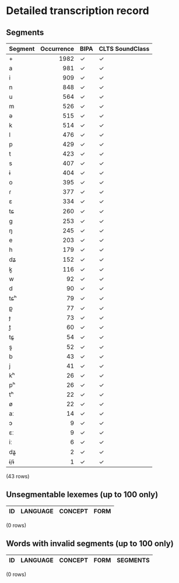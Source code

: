 
# Detailed transcription record

## Segments

| Segment | Occurrence | BIPA | CLTS SoundClass |
|:----------|-------------:|:-------|:------------------|
| + | 1982 | ✓ | ✓ |
| a | 981 | ✓ | ✓ |
| i | 909 | ✓ | ✓ |
| n | 848 | ✓ | ✓ |
| u | 564 | ✓ | ✓ |
| m | 526 | ✓ | ✓ |
| ə | 515 | ✓ | ✓ |
| k | 514 | ✓ | ✓ |
| l | 476 | ✓ | ✓ |
| p | 429 | ✓ | ✓ |
| t | 423 | ✓ | ✓ |
| s | 407 | ✓ | ✓ |
| ɨ | 404 | ✓ | ✓ |
| o | 395 | ✓ | ✓ |
| ɾ | 377 | ✓ | ✓ |
| ɛ | 334 | ✓ | ✓ |
| tɕ | 260 | ✓ | ✓ |
| g | 253 | ✓ | ✓ |
| ŋ | 245 | ✓ | ✓ |
| e | 203 | ✓ | ✓ |
| h | 179 | ✓ | ✓ |
| dʑ | 152 | ✓ | ✓ |
| k͈ | 116 | ✓ | ✓ |
| w | 92 | ✓ | ✓ |
| d | 90 | ✓ | ✓ |
| tɕʰ | 79 | ✓ | ✓ |
| p͈ | 77 | ✓ | ✓ |
| ɟ | 73 | ✓ | ✓ |
| t͈ | 60 | ✓ | ✓ |
| tɕ͈ | 54 | ✓ | ✓ |
| s͈ | 52 | ✓ | ✓ |
| b | 43 | ✓ | ✓ |
| j | 41 | ✓ | ✓ |
| kʰ | 26 | ✓ | ✓ |
| pʰ | 26 | ✓ | ✓ |
| tʰ | 22 | ✓ | ✓ |
| ø | 22 | ✓ | ✓ |
| aː | 14 | ✓ | ✓ |
| ɔ | 9 | ✓ | ✓ |
| ɛː | 9 | ✓ | ✓ |
| iː | 6 | ✓ | ✓ |
| dʑ͈ | 2 | ✓ | ✓ |
| ɨ́/ɨ | 1 | ✓ | ✓ |

(43 rows)



## Unsegmentable lexemes (up to 100 only)

| ID | LANGUAGE | CONCEPT | FORM |
|------|------------|-----------|--------|

(0 rows)



## Words with invalid segments (up to 100 only)

| ID | LANGUAGE | CONCEPT | FORM | SEGMENTS |
|------|------------|-----------|--------|------------|

(0 rows)



